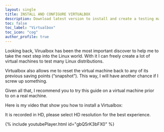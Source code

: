 ```yaml
---
layout: single
title: INSTALL AND CONFIGURE VIRTUALBOX
description: Download latest version to install and create a testing machine for the course.
toc: false
toc_label: "Virtualbox"
toc_icon: "cog"
author_profile: true
---
```


Looking back, Virualbox has been the most important discover to help me to take the next step into the Linux world. With it I can freely create a lot of virtual machines to test many Linux distributions.

Virtualbox also allows me to reset the virtual machine back to any of its previous saving points (“snapshot”). This way, I will have another chance if I screw up something.

Given all that, I recommend you to try this guide on a virtual machine prior to on a real machine.

Here is my video that show you how to install a Virtualbox:

It is recorded in HD, please select HD resolution for the best experience.

{% include youtubePlayer.html id="gbQ5rK3bFX0" %}
